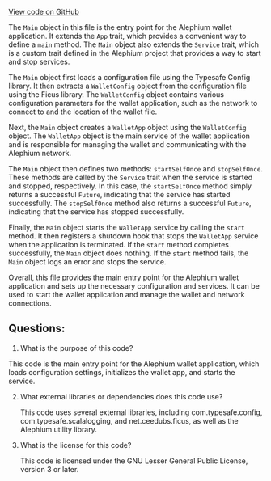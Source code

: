 [View code on GitHub](https://github.com/alephium/alephium/blob/master/wallet/src/main/scala/org/alephium/wallet/WalletRunner.scala)

The `Main` object in this file is the entry point for the Alephium wallet application. It extends the `App` trait, which provides a convenient way to define a `main` method. The `Main` object also extends the `Service` trait, which is a custom trait defined in the Alephium project that provides a way to start and stop services.

The `Main` object first loads a configuration file using the Typesafe Config library. It then extracts a `WalletConfig` object from the configuration file using the Ficus library. The `WalletConfig` object contains various configuration parameters for the wallet application, such as the network to connect to and the location of the wallet file.

Next, the `Main` object creates a `WalletApp` object using the `WalletConfig` object. The `WalletApp` object is the main service of the wallet application and is responsible for managing the wallet and communicating with the Alephium network.

The `Main` object then defines two methods: `startSelfOnce` and `stopSelfOnce`. These methods are called by the `Service` trait when the service is started and stopped, respectively. In this case, the `startSelfOnce` method simply returns a successful `Future`, indicating that the service has started successfully. The `stopSelfOnce` method also returns a successful `Future`, indicating that the service has stopped successfully.

Finally, the `Main` object starts the `WalletApp` service by calling the `start` method. It then registers a shutdown hook that stops the `WalletApp` service when the application is terminated. If the `start` method completes successfully, the `Main` object does nothing. If the `start` method fails, the `Main` object logs an error and stops the service.

Overall, this file provides the main entry point for the Alephium wallet application and sets up the necessary configuration and services. It can be used to start the wallet application and manage the wallet and network connections.
## Questions: 
 1. What is the purpose of this code?
   
   This code is the main entry point for the Alephium wallet application, which loads configuration settings, initializes the wallet app, and starts the service.

2. What external libraries or dependencies does this code use?
   
   This code uses several external libraries, including com.typesafe.config, com.typesafe.scalalogging, and net.ceedubs.ficus, as well as the Alephium utility library.

3. What is the license for this code?
   
   This code is licensed under the GNU Lesser General Public License, version 3 or later.